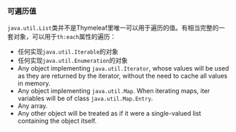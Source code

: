 ### 可遍历值

`java.util.List`类并不是Thymeleaf里唯一可以用于遍历的值。有相当完整的一套对象，可以用于`th:each`属性的遍历：

- 任何实现`java.util.Iterable`的对象
- 任何实现`java.util.Enumeration`的对象
- Any object implementing `java.util.Iterator`, whose values will be used as they are returned by the iterator, without the need to cache all values in memory.
- Any object implementing `java.util.Map`. When iterating maps, iter variables will be of class `java.util.Map.Entry`.
- Any array.
- Any other object will be treated as if it were a single-valued list containing the object itself.